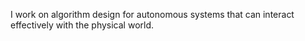 I work on algorithm design for autonomous systems that can interact effectively with the physical world.
